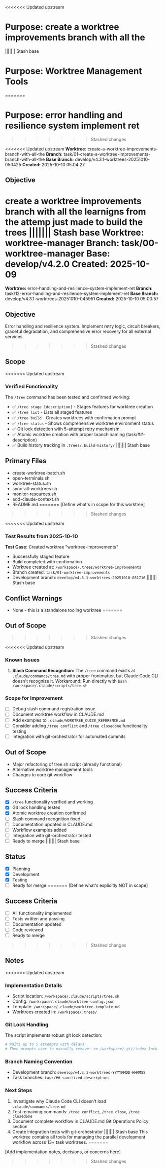 <<<<<<< Updated upstream
# Purpose: create a worktree improvements branch with all the
||||||| Stash base
# Purpose: Worktree Management Tools
=======
# Purpose: error handling and resilience system implement ret
>>>>>>> Stashed changes

<<<<<<< Updated upstream
**Worktree:** create-a-worktree-improvements-branch-with-all-the
**Branch:** task/01-create-a-worktree-improvements-branch-with-all-the
**Base Branch:** develop/v4.3.1-worktrees-20251010-050425
**Created:** 2025-10-10 05:04:27

## Objective

create a worktree improvements branch with all the learnigns from the attemp just made to build the trees
||||||| Stash base
**Worktree:** worktree-manager
**Branch:** task/00-worktree-manager
**Base:** develop/v4.2.0
**Created:** 2025-10-09
=======
**Worktree:** error-handling-and-resilience-system-implement-ret
**Branch:** task/12-error-handling-and-resilience-system-implement-ret
**Base Branch:** develop/v4.3.1-worktrees-20251010-045951
**Created:** 2025-10-10 05:00:57

## Objective

Error handling and resilience system. Implement retry logic, circuit breakers, graceful degradation, and comprehensive error recovery for all external services.
>>>>>>> Stashed changes

## Scope

<<<<<<< Updated upstream
### Verified Functionality
The `/tree` command has been tested and confirmed working:
- ✅ `/tree stage [description]` - Stages features for worktree creation
- ✅ `/tree list` - Lists all staged features
- ✅ `/tree build` - Creates worktrees with confirmation prompt
- ✅ `/tree status` - Shows comprehensive worktree environment status
- ✅ Git lock detection with 5-attempt retry mechanism
- ✅ Atomic worktree creation with proper branch naming (task/##-description)
- ✅ Build history tracking in `.trees/.build-history/`
||||||| Stash base
## Primary Files
- create-worktree-batch.sh
- open-terminals.sh
- worktree-status.sh
- sync-all-worktrees.sh
- monitor-resources.sh
- add-claude-context.sh
- README.md
=======
[Define what's in scope for this worktree]
>>>>>>> Stashed changes

<<<<<<< Updated upstream
### Test Results from 2025-10-10
**Test Case:** Created worktree "worktree-improvements"
- Successfully staged feature
- Build completed with confirmation
- Worktree created at: `/workspace/.trees/worktree-improvements`
- Branch created: `task/01-worktree-improvements`
- Development branch: `develop/v4.3.1-worktrees-20251010-051716`
||||||| Stash base
## Conflict Warnings
- None - this is a standalone tooling worktree
=======
## Out of Scope
>>>>>>> Stashed changes

<<<<<<< Updated upstream
### Known Issues
1. **Slash Command Recognition:** The `/tree` command exists at `.claude/commands/tree.md` with proper frontmatter, but Claude Code CLI doesn't recognize it. Workaround: Run directly with `bash /workspace/.claude/scripts/tree.sh`

### Scope for Improvement
- [ ] Debug slash command registration issue
- [ ] Document worktree workflow in CLAUDE.md
- [ ] Add examples to `.claude/WORKTREE_QUICK_REFERENCE.md`
- [ ] Consider adding `/tree conflict` and `/tree closedone` functionality testing
- [ ] Integration with git-orchestrator for automated commits

## Out of Scope

- Major refactoring of tree.sh script (already functional)
- Alternative worktree management tools
- Changes to core git workflow

## Success Criteria

- [x] `/tree` functionality verified and working
- [x] Git lock handling tested
- [x] Atomic worktree creation confirmed
- [ ] Slash command recognition fixed
- [ ] Documentation updated in CLAUDE.md
- [ ] Workflow examples added
- [ ] Integration with git-orchestrator tested
- [ ] Ready to merge
||||||| Stash base
## Status
- [x] Planning
- [x] Development
- [x] Testing
- [ ] Ready for merge
=======
[Define what's explicitly NOT in scope]

## Success Criteria

- [ ] All functionality implemented
- [ ] Tests written and passing
- [ ] Documentation updated
- [ ] Code reviewed
- [ ] Ready to merge
>>>>>>> Stashed changes

## Notes
<<<<<<< Updated upstream

### Implementation Details
- Script location: `/workspace/.claude/scripts/tree.sh`
- Config: `/workspace/.claude/worktree-config.json`
- Template: `/workspace/.claude/worktree-template.md`
- Worktrees created in: `/workspace/.trees/`

### Git Lock Handling
The script implements robust git lock detection:
```bash
# Waits up to 5 attempts with delays
# Then prompts user to manually remove: rm /workspace/.git/index.lock
```

### Branch Naming Convention
- Development branch: `develop/v4.3.1-worktrees-YYYYMMDD-HHMMSS`
- Task branches: `task/##-sanitized-description`

### Next Steps
1. Investigate why Claude Code CLI doesn't load `.claude/commands/tree.md`
2. Test remaining commands: `/tree conflict`, `/tree close`, `/tree closedone`
3. Document complete workflow in CLAUDE.md Git Operations Policy section
4. Create integration tests with git-orchestrator
||||||| Stash base
This worktree contains all tools for managing the parallel development workflow across 13+ task worktrees.
=======

[Add implementation notes, decisions, or concerns here]
>>>>>>> Stashed changes

